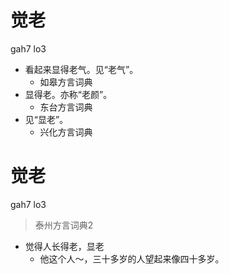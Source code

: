 # 觉老
gah7 lo3
+ 看起来显得老气。见“老气”。
  * 如皋方言词典
+ 显得老。亦称“老颜”。
  * 东台方言词典
+ 见“显老”。
  * 兴化方言词典


# 觉老
gah7 lo3
> 泰州方言词典2
- 觉得人长得老，显老
  - 他这个人～，三十多岁的人望起来像四十多岁。